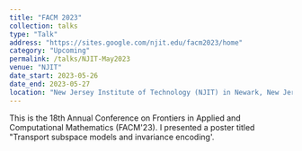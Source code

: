 ```yaml
---
title: "FACM 2023"
collection: talks
type: "Talk"
address: "https://sites.google.com/njit.edu/facm2023/home"
category: "Upcoming"
permalink: /talks/NJIT-May2023
venue: "NJIT"
date_start: 2023-05-26
date_end: 2023-05-27
location: "New Jersey Institute of Technology (NJIT) in Newark, New Jersey"
---
```


This is the 18th Annual Conference on Frontiers in Applied and Computational Mathematics (FACM'23). 
I presented a poster titled "Transport subspace models and invariance encoding'.
